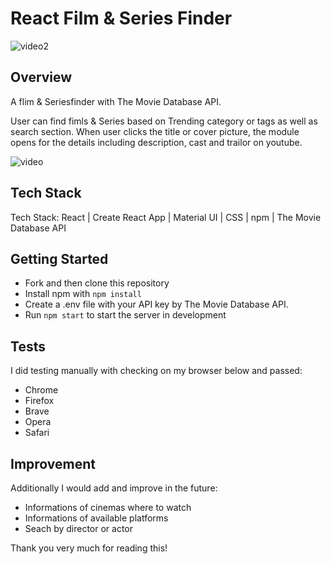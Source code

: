 # React Film & Series Finder

![video2](https://user-images.githubusercontent.com/92433326/205909374-eac8a102-6d7c-4da5-b89f-df71cd3865ad.gif)

## Overview

A flim & Seriesfinder with The Movie Database API.

User can find fimls & Series based on Trending category or tags as well as search section.
When user clicks the title or cover picture, the module opens for the details including description, cast and trailor on youtube.

![video](https://user-images.githubusercontent.com/92433326/205909059-dc736eb1-8390-4f2d-89c7-8ec1cb68c690.gif)

## Tech Stack

Tech Stack: React | Create React App | Material UI | CSS | npm | The Movie Database API

## Getting Started

- Fork and then clone this repository
- Install npm with `npm install`
- Create a .env file with your API key by The Movie Database API.
- Run `npm start` to start the server in development

## Tests

I did testing manually with checking on my browser below and passed:

- Chrome
- Firefox
- Brave
- Opera
- Safari

## Improvement

Additionally I would add and improve in the future:

- Informations of cinemas where to watch
- Informations of available platforms
- Seach by director or actor

Thank you very much for reading this!
